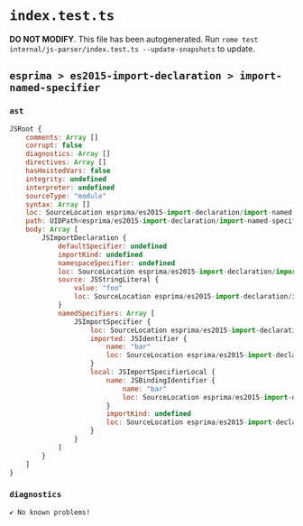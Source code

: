 # `index.test.ts`

**DO NOT MODIFY**. This file has been autogenerated. Run `rome test internal/js-parser/index.test.ts --update-snapshots` to update.

## `esprima > es2015-import-declaration > import-named-specifier`

### `ast`

```javascript
JSRoot {
	comments: Array []
	corrupt: false
	diagnostics: Array []
	directives: Array []
	hasHoistedVars: false
	integrity: undefined
	interpreter: undefined
	sourceType: "module"
	syntax: Array []
	loc: SourceLocation esprima/es2015-import-declaration/import-named-specifier/input.js 1:0-2:0
	path: UIDPath<esprima/es2015-import-declaration/import-named-specifier/input.js>
	body: Array [
		JSImportDeclaration {
			defaultSpecifier: undefined
			importKind: undefined
			namespaceSpecifier: undefined
			loc: SourceLocation esprima/es2015-import-declaration/import-named-specifier/input.js 1:0-1:24
			source: JSStringLiteral {
				value: "foo"
				loc: SourceLocation esprima/es2015-import-declaration/import-named-specifier/input.js 1:18-1:23
			}
			namedSpecifiers: Array [
				JSImportSpecifier {
					loc: SourceLocation esprima/es2015-import-declaration/import-named-specifier/input.js 1:8-1:11
					imported: JSIdentifier {
						name: "bar"
						loc: SourceLocation esprima/es2015-import-declaration/import-named-specifier/input.js 1:8-1:11 (bar)
					}
					local: JSImportSpecifierLocal {
						name: JSBindingIdentifier {
							name: "bar"
							loc: SourceLocation esprima/es2015-import-declaration/import-named-specifier/input.js 1:8-1:11 (bar)
						}
						importKind: undefined
						loc: SourceLocation esprima/es2015-import-declaration/import-named-specifier/input.js 1:8-1:11
					}
				}
			]
		}
	]
}
```

### `diagnostics`

```
✔ No known problems!

```
